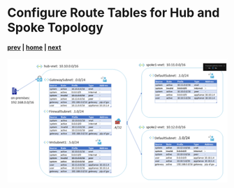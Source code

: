# Configure Route Tables for Hub and Spoke Topology

#### [prev](./28.md) | [home](../welcome.md) | [next](./30.md)

![slide 29](/png/configure-route-tables-for-hub-and-spoke-topology/29.png)
